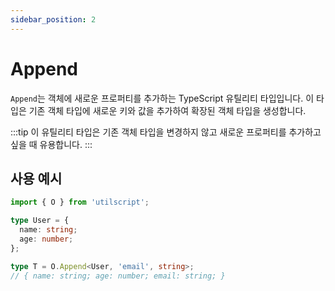 ```yaml
---
sidebar_position: 2
---
```


# Append

`Append`는 객체에 새로운 프로퍼티를 추가하는 TypeScript 유틸리티 타입입니다. 이 타입은 기존 객체 타입에 새로운 키와 값을 추가하여 확장된 객체 타입을 생성합니다.

:::tip
이 유틸리티 타입은 기존 객체 타입을 변경하지 않고 새로운 프로퍼티를 추가하고 싶을 때 유용합니다.
:::

## 사용 예시

```ts
import { O } from 'utilscript';

type User = {
  name: string;
  age: number;
};

type T = O.Append<User, 'email', string>;
// { name: string; age: number; email: string; }
```
